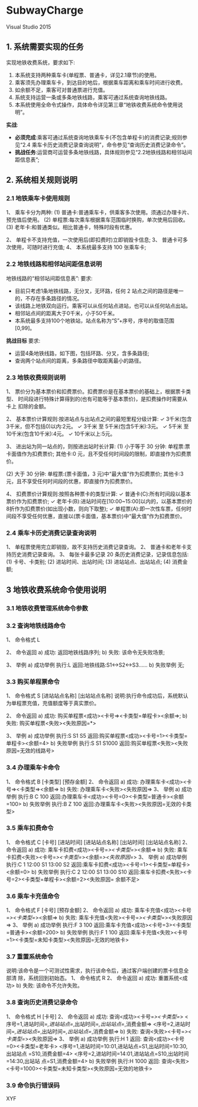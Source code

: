# SubwayCharge
Visual Studio 2015

## 1. 系统需要实现的任务实现地铁收费系统，要求如下:1. 本系统支持两种乘车卡(单程票、普通卡，详见2.1章节)的使用。2. 乘客须先办理乘车卡，到达目的地后，根据乘车距离和乘车时间进行收费。3. 如余额不足，乘客可对普通票进行充值。4. 系统支持运营一条或多条地铁线路，乘客可通过系统查询地铁线路。5. 本系统使用全命令式操作，具体命令详见第三章“地铁收费系统命令使用说明”。**实战**:* **必须完成**:乘客可通过系统查询地铁乘车卡(不包含单程卡)的消费记录;规则参见“2.4 乘车卡历史消费记录查询说明”，命令参见“查询历史消费记录命令”。* **挑战任务**:运营商可运营多条地铁线路，具体规则参见“2.2地铁线路和相邻站间距信息表”;

## 2. 系统相关规则说明

### 2.1 地铁乘车卡使用规则1、 乘车卡分为两种:(1) 普通卡:普通乘车卡，供乘客多次使用。须通过办理卡片、预充值后使用。 
(2) 单程票:每次乘车根据乘车范围临时换购，单次使用后回收。(3) 老年卡:和普通类似。相比普通卡，特殊时段有优惠。2、 单程卡不支持充值，一次使用后(即扣费时)立即销毁卡信息;3、 普通卡可多次使用，可随时进行充值;4、 本系统最多支持 100 张乘车卡;### 2.2 地铁线路和相邻站间距信息说明
地铁线路的“相邻站间距信息表”:
要求:* 目前只考虑1条地铁线路，无分叉，无环路，任何 2 站点之间的路径是唯一的，不存在多条路径的情况。* 该线路上地铁双向运行。乘客可以从任何站点进站，也可以从任何站点出站。* 相邻站点间的距离大于0千米，小于50千米。* 本系统最多支持100个地铁站，站点名称为“S”+序号，序号的取值范围[0,99]。**挑战目标** 要求:* 运营4条地铁线路，如下图，包括环路、分叉，含多条路径; 
* 查询两个站点间的距离，多条路径中取距离最小的路径。

### 2.3 地铁收费规则说明1、 票价分为基本票价和扣费票价。扣费票价是在基本票价的基础上，根据票卡类型、 时间段进行特殊计算得到的(也有可能等于基本票价)，是扣费操作时需要从卡上 扣除的金额。2、 基本票价计算规则:按进站点与出站点之间的最短里程分级计算: ✓ 3千米(包含3千米，但不包括0)以内:2元。✓ 3千米 至 5千米(包含5千米):3元。✓ 5千米 至 10千米(包含10千米):4元。
✓ 10千米以上:5元。
3、 进出站为同一站点的，则按进出站时长计算:(1) 小于等于 30 分钟:单程票:票卡面值作为扣费票价;其他卡:0 元，且不受任何时间段的限制，即直接作为扣费票价。(2) 大于 30 分钟:单程票:(票卡面值，3 元)中“最大值”作为扣费票价; 其他卡:3 元，且不享受任何时间段的优惠，即直接作为扣费票价。4、 扣费票价计算规则:按照各种票卡的类型计算:✓ 普通卡(C):所有时间段以基本票价作为扣费票价;✓ 老年卡(B):进站时间在[10:00~15:00]以内的，以基本票价的8折作为扣费票价(如出现小数，则向下取整);✓ 单程票(A):即一次性车票，任何时间段不享受任何优惠，直接以(票卡面值，基本票价)中“最大值”作为扣费票价。### 2.4 乘车卡历史消费记录查询说明1、 单程票使用完立即销毁，故不支持历史消费记录查询。2、 普通卡和老年卡支持历史消费记录查询。3、 每张卡最多记录 20 条历史消费记录，记录信息包括:(1) 卡号、卡类别; 
(2) 进站时间、出站时间; 
(3) 进站站点、出站站点; 
(4) 消费金额;## 3 地铁收费系统命令使用说明
### 3.1 地铁收费管理系统命令参数

### 3.2 查询地铁线路命令1、 命令格式L2、 命令返回a) 成功: 返回地铁线路序列;b) 失败: 该命令无失败场景;3、 举例a) 成功举例执行:L返回:地铁线路:S1<->S2<->S3......b) 失败举例无;
### 3.3 购买单程票命令1、 命令格式S [进站站点名称] [出站站点名称] 说明:执行命令成功后，系统默认为单程票充值，充值额度等于真实票价。2、 命令返回a) 成功:购买单程票<成功><卡号=><卡类型=单程卡><余额=>;b) 失败:购买单程票<失败><失败原因=*>

3、 举例a) 成功举例执行:S S1 S5返回:购买单程票<成功><卡号=1><卡类型=单程卡><余额=4>b) 失败举例执行:S S1 S1000 返回:购买单程票<失败><失败原因=无效的线路号>
### 3.4 办理乘车卡命令1、 命令格式B [卡类型] [预存金额]2、 命令返回a) 成功:办理乘车卡<成功><卡号=><卡类型=><余额=>b) 失败:办理乘车卡<失败><失败原因=>3、 举例a) 成功举例 执行:B C 100返回:办理乘车卡<成功><卡号=0><卡类型=普通卡><余额=100>b) 失败举例执行:B Z 100 返回:办理乘车卡<失败><失败原因=无效的卡类型>### 3.5 乘车扣费命令1、 命令格式C [卡号] [进站时间] [进站站点名称] [出站时间] [出站站点名称]2、 命令返回a) 成功:乘车卡扣费<成功><卡号=*><卡类型=*><余额=>b) 失败:乘车卡扣费<失败><卡号=*><卡类型=*><余额=*><失败原因=*>3、 举例a) 成功举例执行:C 1 12:00 S1 13:00 S2 返回:乘车卡扣费<成功><卡号=1><卡类型=单程卡><余额=0>b) 失败举例
执行:C 2 12:00 S1 13:00 S10返回:乘车卡扣费<失败><卡号=2><卡类型=单程卡><余额=2><失败原因= 余额不足>### 3.6 乘车卡充值命令1、 命令格式F [卡号] [预存金额]2、 命令返回a) 成功:乘车卡充值<成功><卡号=*><卡类型=*><余额=>b) 失败:乘车卡充值<失败><卡号=*><卡类型=*><失败原因=>3、 举例a) 成功举例 执行:F 3 100返回:乘车卡充值<成功><卡号=3><卡类型=普通卡><余额=200>b) 失败举例执行:F 1 100返回:乘车卡充值<失败><卡号=1><卡类型=未知卡类型><失败原因=无效的地铁卡>### 3.7 重置系统命令说明:该命令是一个可测试性需求，执行该命令后，通过客户端创建的票卡信息全部清 除，系统回到初始态。1、 命令格式R2、 命令返回a) 成功: 重置系统<成功>b) 失败: 该命令不允许失败。### 3.8 查询历史消费记录命令1、 命令格式 H [卡号]2、 命令返回 
a) 成功:
查询<成功><卡号=*><卡类型=*>
<序号=1,进站时间=*,进站站点=*,出站时间=*,出站站点=*,消费金额=>
<序号=2,进站时间=*,进站站点=*,出站时间=*,出站站点=*,消费金额=>b) 失败: 查询<失败><卡号=*><卡类型=*><失败原因=>3、 举例a) 成功举例执行:H 1 返回:查询<成功><卡号=0><卡类型=老年卡><序号=1,进站时间=10:01,进站站点=S1,出站时间=10:30,出站站点 =S10,消费金额=4><序号=2,进站时间=14:01,进站站点=S10,出站时间=14:30,出站站 点=S1,消费金额=4>b) 失败举例 执行:H 1000返回: 查询<失败><卡号=1000><卡类型=未知卡类型><失败原因=无效的地铁卡>### 3.9 命令执行错误码


XYF

